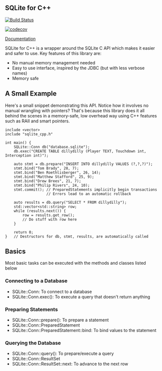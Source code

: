 ## SQLite for C++

[![Build Status](https://travis-ci.org/vincentlaucsb/sqlite-cpp.svg?branch=master)](https://travis-ci.org/vincentlaucsb/sqlite-cpp)

[![codecov](https://codecov.io/gh/vincentlaucsb/sqlite-cpp/branch/master/graph/badge.svg)](https://codecov.io/gh/vincentlaucsb/sqlite-cpp)

[Documentation](https://vincentlaucsb.github.io/sqlite-cpp/)

SQLite for C++ is a wrapper around the SQLite C API which makes it easier and safer to use.
Key features of this library are:

 * No manual memory management needed
 * Easy to use interface, inspired by the JDBC (but with less verbose names)
 * Memory safe

## A Small Example
Here's a small snippet demonstrating this API. Notice how it involves no manual 
wrangling with pointers? That's because this library does it all behind the scenes
in a memory-safe, low overhead way using C++ features such as RAII and smart pointers.

```
include <vector>
include "sqlite_cpp.h"

int main() {
    SQLite::Conn db("database.sqlite");
    db.exec("CREATE TABLE dillydilly (Player TEXT, Touchdown int, Interception int)");

    auto stmt = db.prepare("INSERT INTO dillydilly VALUES (?,?,?)");
    stmt.bind("Tom Brady", 28, 7);
    stmt.bind("Ben Roethlisberger", 26, 14);
    stmt.bind("Matthew Stafford", 25, 9);
    stmt.bind("Drew Brees", 21, 7);
    stmt.bind("Philip Rivers", 24, 10);
    stmt.commit(); // PreparedStatements implicitly begin transactions
                   // Errors lead to an automatic rollback

    auto results = db.query("SELECT * FROM dillydilly");
    std::vector<std::string> row;
    while (results.next()) {
        row = results.get_row();
        // Do stuff with row here
    }

    return 0;
}   // Destructors for db, stmt, results, are automatically called
```
 
## Basics
Most basic tasks can be executed with the methods and classes listed below

### Connecting to a Database
 * SQLite::Conn: To connect to a database
 * SQLite::Conn.exec(): To execute a query that doesn't return anything
 
### Preparing Statements
 * SQLite::Conn::prepare(): To prepare a statement
 * SQLite::Conn::PreparedStatement
 * SQLite::Conn::PreparedStatement::bind: To bind values to the statement
 
### Querying the Database
 * SQLite::Conn::query(): To prepare/execute a query
 * SQLite::Conn::ResultSet
 * SQLite::Conn::ResultSet::next: To advance to the next row